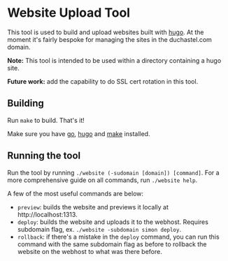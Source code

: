 # Website Upload Tool

This tool is used to build and upload websites built with [hugo](https://gohugo.io). At the moment it's fairly bespoke for managing the sites in the duchastel.com domain.

**Note:** This tool is intended to be used within a directory containing a hugo site.

**Future work:** add the capability to do SSL cert rotation in this tool.

## Building

Run `make` to build. That's it!

Make sure you have [go](https://go.dev), [hugo](https://gohugo.io) and [make](https://www.gnu.org/software/make/manual/make.html) installed.

## Running the tool

Run the tool by running `./website (-sudomain [domain]) [command]`. For a more comprehensive guide on all commands, run `./website help`.

A few of the most useful commands are below:

- `preview`: builds the website and previews it locally at http://localhost:1313.
- `deploy`: builds the website and uploads it to the webhost. Requires subdomain flag, ex. `./website -subdomain simon deploy`.
- `rollback`: if there's a mistake in the `deploy` command, you can run this command with the same subdomain flag as before to rollback the website on the webhost to what was there before.
